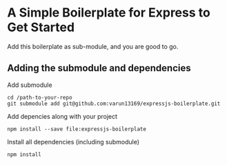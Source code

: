 # A Simple Boilerplate for Express to Get Started

Add this boilerplate as sub-module, and you are good to go.
  
## Adding the submodule and dependencies
Add submodule

	cd /path-to-your-repo
	git submodule add git@github.com:varun13169/expressjs-boilerplate.git

Add depencies along with your project
	
	npm install --save file:expressjs-boilerplate

Install all dependencies (including submodule)

	npm install
